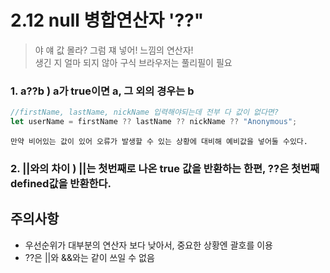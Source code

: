 # 2.12 null 병합연산자 '??"

> 야 얘 값 몰라? 그럼 쟤 넣어! 느낌의 연산자!  
> 생긴 지 얼마 되지 않아 구식 브라우저는 풀리필이 필요

### 1. a??b ) a가 true이면 a, 그 외의 경우는 b

```javascript
//firstName, lastName, nickName 입력해야되는데 전부 다 값이 없다면?
let userName = firstName ?? lastName ?? nickName ?? "Anonymous";
```

    만약 비어있는 값이 있어 오류가 발생할 수 있는 상황에 대비해 예비값을 넣어둘 수있다.

### 2. ||와의 차이 ) ||는 첫번째로 나온 true 값을 반환하는 한편, ??은 첫번째 defined값을 반환한다.

## 주의사항

- 우선순위가 대부분의 연산자 보다 낮아서, 중요한 상황엔 괄호를 이용
- ??은 ||와 &&와는 같이 쓰일 수 없음
